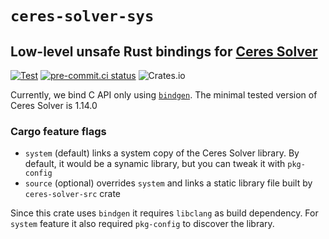 # `ceres-solver-sys`
## Low-level unsafe Rust bindings for [Ceres Solver](http://ceres-solver.org)

[![Test](https://github.com/light-curve/ceres-solver-rs/actions/workflows/test.yml/badge.svg)](https://github.com/light-curve/ceres-solver-rs/actions/workflows/test.yml)
[![pre-commit.ci status](https://results.pre-commit.ci/badge/github/light-curve/ceres-solver-rs/master.svg)](https://results.pre-commit.ci/latest/github/light-curve/ceres-solver-rs/master)
![Crates.io](https://img.shields.io/crates/v/ceres-solver-sys)

Currently, we bind C API only using [`bindgen`](https://rust-lang.github.io/rust-bindgen/).
The minimal tested version of Ceres Solver is 1.14.0

### Cargo feature flags
- `system` (default) links a system copy of the Ceres Solver library. By default, it would be a synamic library, but you can tweak it with `pkg-config`
- `source` (optional) overrides `system` and links a static library file built by `ceres-solver-src` crate

Since this crate uses `bindgen` it requires `libclang` as build dependency.
For `system` feature it also required `pkg-config` to discover the library.
